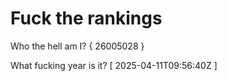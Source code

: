 # Fuck the rankings

Who the hell am I?
{ 26005028 }

What fucking year is it?
[ 2025-04-11T09:56:40Z ]
